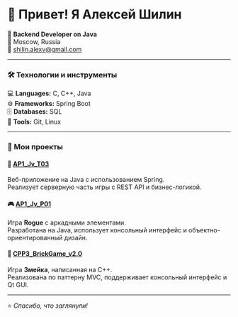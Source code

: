# 👋 Привет! Я Алексей Шилин

🎯 **Backend Developer on Java**  
📍 Moscow, Russia  
📧 [shilin.alexv@gmail.com](mailto:shilin.alexv@gmail.com)

---

### 🛠️ Технологии и инструменты

💻 **Languages:** C, C++, Java  
⚙️ **Frameworks:** Spring Boot  
🗄️ **Databases:** SQL  
🧰 **Tools:** Git, Linux  

---

### 🚀 Мои проекты

#### 🧩 [AP1_Jv_T03](https://github.com/IAmAnAlligator/AP1_Jv_T03)
Веб-приложение на Java с использованием Spring.  
Реализует серверную часть игры с REST API и бизнес-логикой.

#### 🎮 [AP1_Jv_P01](https://github.com/IAmAnAlligator/AP1_Jv_P01)
Игра **Rogue** с аркадными элементами.  
Разработана на Java, использует консольный интерфейс и объектно-ориентированный дизайн.

#### 🐍 [CPP3_BrickGame_v2.0](https://github.com/IAmAnAlligator/CPP3_BrickGame_v2.0)
Игра **Змейка**, написанная на C++.  
Реализована по паттерну MVC, поддерживает консольный интерфейс и Qt GUI.

---

⭐️ *Спасибо, что заглянули!*

